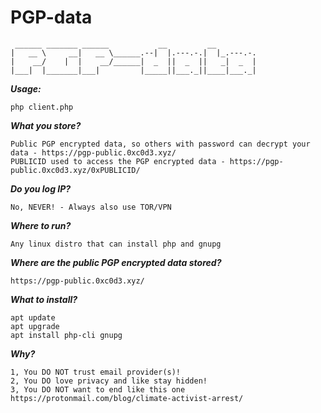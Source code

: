 # PGP-data
```
 ______ _______ ______           __         __         
|   __ \     __|   __ \______.--|  |.---.-.|  |_.---.-.
|    __/    |  |    __/______|  _  ||  _  ||   _|  _  |
|___|  |_______|___|         |_____||___._||____|___._|
```

***Usage:***
```
php client.php
```

***What you store?***
```
Public PGP encrypted data, so others with password can decrypt your data - https://pgp-public.0xc0d3.xyz/
PUBLICID used to access the PGP encrypted data - https://pgp-public.0xc0d3.xyz/0xPUBLICID/
```

***Do you log IP?***
```
No, NEVER! - Always also use TOR/VPN
```

***Where to run?***
```
Any linux distro that can install php and gnupg
```

***Where are the public PGP encrypted data stored?***
```
https://pgp-public.0xc0d3.xyz/
```

***What to install?***
```
apt update
apt upgrade
apt install php-cli gnupg
```

***Why?***
```
1, You DO NOT trust email provider(s)!
2, You DO love privacy and like stay hidden!
3, You DO NOT want to end like this one https://protonmail.com/blog/climate-activist-arrest/
```
